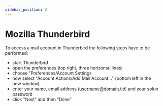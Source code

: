 ```yaml
---
sidebar_position: 2
---
```


# Mozilla Thunderbird

To access a mail account in Thunderbird the following steps have to be performed:

* start Thunderbird
* open the preferences (top right, three horizontal lines)
* choose "Preferences/Account Settings
* now select "Account Actions/Add Mail Account..." (bottom left in the new window)
* enter your name, email address (username@domain.tld) and your solun password
* click "Next" and then "Done"

